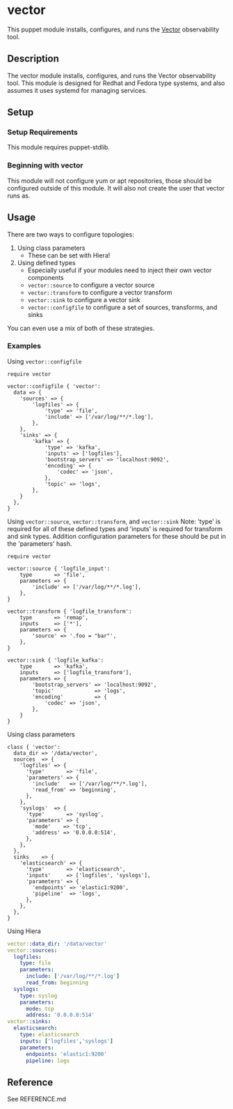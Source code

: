 # vector

This puppet module installs, configures, and runs the [Vector](https://vector.dev/) observability tool. 

## Description

The vector module installs, configures, and runs the Vector observability tool. This module is designed for Redhat and Fedora type systems, and also assumes it uses systemd for managing services.

## Setup

### Setup Requirements

This module requires puppet-stdlib.

### Beginning with vector

This module will not configure yum or apt repositories, those should be configured outside of this module. It will also not create the user that vector runs as.

## Usage

There are two ways to configure topologies:
1. Using class parameters
    - These can be set with Hiera!
1. Using defined types
    - Especially useful if your modules need to inject their own vector components
    - ```vector::source``` to configure a vector source
    - ```vector::transform``` to configure a vector transform
    - ```vector::sink``` to configure a vector sink
    - ```vector::configfile``` to configure a set of sources, transforms, and sinks

You can even use a mix of both of these strategies.

### Examples

Using ```vector::configfile```

```puppet
require vector

vector::configfile { 'vector':
  data => {
    'sources' => {
        'logfiles' => {
            'type' => 'file',
            'include' => ['/var/log/**/*.log'],
        },
    },
    'sinks' => {
        'kafka' => {
            'type' => 'kafka',
            'inputs' => ['logfiles'],
            'bootstrap_servers' => 'localhost:9092',
            'encoding' => {
                'codec' => 'json',
            },
            'topic' => 'logs',
        },
    }
  },
}
```

Using ```vector::source```, ```vector::transform```, and ```vector::sink```
Note: 'type' is required for all of these defined types and 'inputs' is required for transform and sink types. Addition configuration parameters for these should be put in the 'parameters' hash.

```puppet
require vector

vector::source { 'logfile_input':
    type       => 'file',
    parameters => {
        'include' => ['/var/log/**/*.log'],
    },
}

vector::transform { 'logfile_transform':
    type       => 'remap',
    inputs     => ['*'],
    parameters => {
        'source' => '.foo = "bar"',
    },
}

vector::sink { 'logfile_kafka':
    type       => 'kafka',
    inputs     => ['logfile_transform'],
    parameters => {
        'bootstrap_servers' => 'localhost:9092',
        'topic'             => 'logs',
        'encoding'          => {
            'codec' => 'json',
        },
    }
}
```

Using class parameters

```puppet
class { 'vector':
  data_dir => '/data/vector',
  sources  => {
    'logfiles' => {
      'type'       => 'file',
      'parameters' => {
        'include'   => ['/var/log/**/*.log'],
        'read_from' => 'beginning',
      },
    },
    'syslogs'  => {
      'type'       => 'syslog',
      'parameters' => {
        'mode'    => 'tcp',
        'address' => '0.0.0.0:514',
      },
    },
  },
  sinks    => {
    'elasticsearch' => {
      'type'       => 'elasticsearch',
      'inputs'     => ['logfiles', 'syslogs'],
      'parameters' => {
        'endpoints' => 'elastic1:9200',
        'pipeline'  => 'logs',
      },
    },
  },
}
```

Using Hiera

```yaml
vector::data_dir: '/data/vector'
vector::sources:
  logfiles:
    type: file
    parameters:
      include: ['/var/log/**/*.log']
      read_from: beginning
  syslogs:
    type: syslog
    parameters:
      mode: tcp
      address: '0.0.0.0:514'
vector::sinks:
  elasticsearch:
    type: elasticsearch
    inputs: ['logfiles','syslogs']
    parameters:
      endpoints: 'elastic1:9200'
      pipeline: logs
```

## Reference

See REFERENCE.md

